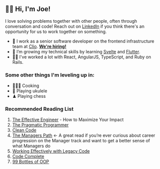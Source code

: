 ## 👋🏻 Hi, I'm Joe!

I love solving problems together with other people, often through conversation and code! Reach out on [LinkedIn](ca.linkedin.com/in/joekrump/) if you think there's an opportunity for us to work together on something.

- 🔭 I work as a senior software developer on the frontend infrastructure team at [Clio](clio.com). **[We're hiring!](https://grnh.se/4dq6mp1)**
- 🌱 I’m growing my technical skills by learning [Svelte](https://svelte.dev/) and [Flutter](https://flutter.dev/).
- 💪🏻 I've worked a lot with React, AngularJS, TypeScript, and Ruby on Rails.

### Some other things I'm leveling up in:
- 👨🏻‍🍳 Cooking
- 🎸 Playing ukulele
- ♟ Playing chess

### Recommended Reading List

1. [The Effective Engineer](https://www.effectiveengineer.com/book) - How to Maximize Your Impact
2. [The Pragmatic Programmer](https://pragprog.com/titles/tpp20/the-pragmatic-programmer-20th-anniversary-edition/)
3. [Clean Code](http://goodreads.com/book/show/3735293-clean-code)
4. [The Managers Path](https://www.oreilly.com/library/view/the-managers-path/9781491973882/) <- A great read if you’re ever curious about career progression on the Manager track and want to get a better sense of what Managers do
5. [Working Effectively with Legacy Code](https://www.oreilly.com/library/view/working-effectively-with/0131177052/)
6. [Code Complete](https://www.goodreads.com/book/show/4845.Code_Complete)
7. [99 Bottles of OOP](https://sandimetz.com/99bottles)
